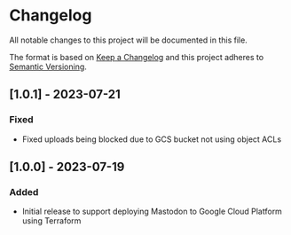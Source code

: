 # Changelog

All notable changes to this project will be documented in this file.

The format is based on [Keep a Changelog](https://keepachangelog.com/en/1.1.0/) and this project adheres to [Semantic Versioning](https://semver.org/spec/v2.0.0.html).

## [1.0.1] - 2023-07-21

### Fixed

- Fixed uploads being blocked due to GCS bucket not using object ACLs

## [1.0.0] - 2023-07-19

### Added

- Initial release to support deploying Mastodon to Google Cloud Platform using Terraform
